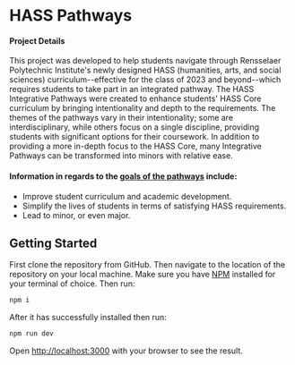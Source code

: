 # HASS Pathways

#### Project Details
This project was developed to help students navigate through Rensselaer Polytechnic Institute's newly designed HASS (humanities, arts, and social sciences) curriculum--effective for the class of 2023 and beyond--which requires students to take part in an integrated pathway. The HASS Integrative Pathways were created to enhance students' HASS Core curriculum by bringing intentionality and depth to the requirements. The themes of the pathways vary in their intentionality; some are interdisciplinary, while others focus on a single discipline, providing students with significant options for their coursework. In addition to providing a more in-depth focus to the HASS Core, many Integrative Pathways can be transformed into minors with relative ease.
#### Information in regards to the **[goals of the pathways](https://hass.rpi.edu/advising/hass-integrative-pathways "source")** include:
- Improve student curriculum and academic development.
- Simplify the lives of students in terms of satisfying HASS requirements.
- Lead to minor, or even major.


## Getting Started

First clone the repository from GitHub. Then navigate to the location of the repository on your local machine. Make
sure you have [NPM](https://www.npmjs.com/) installed for your terminal of choice. Then run:
```bash
npm i
```

After it has successfully installed then run:

```bash
npm run dev
```


Open [http://localhost:3000](http://localhost:3000) with your browser to see the result.

